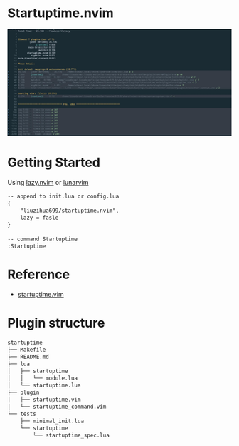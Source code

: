 # Startuptime.nvim
![startuptime](img/screenshot1.jpg)


# Getting Started
Using [lazy.nvim](https://github.com/folke/lazy.nvim) or [lunarvim](https://github.com/LunarVim/LunarVim)

```
-- append to init.lua or config.lua
{
    "liuzihua699/startuptime.nvim",
    lazy = fasle
}

-- command Startuptime 
:Startuptime
```

# Reference
- [startuptime.vim](https://github.com/tweekmonster/startuptime.vim/)

# Plugin structure

```
startuptime
├── Makefile
├── README.md
├── lua
│   ├── startuptime
│   │   └── module.lua
│   └── startuptime.lua
├── plugin
│   ├── startuptime.vim
│   └── startuptime_command.vim
└── tests
    ├── minimal_init.lua
    └── startuptime
        └── startuptime_spec.lua
```
